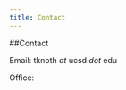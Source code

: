 ```yaml
---
title: Contact
---
```

<link rel="stylesheet" href="/css/site.css">
##Contact


Email: tknoth *at* ucsd *dot* edu

Office:
